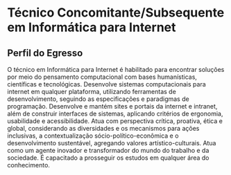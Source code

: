 # Técnico Concomitante/Subsequente em Informática para Internet 

## Perfil do Egresso
O técnico em Informática para Internet é habilitado para encontrar soluções por meio do pensamento computacional com bases humanísticas, científicas e tecnológicas. Desenvolve sistemas computacionais para internet em qualquer plataforma, utilizando ferramentas de desenvolvimento, seguindo as especificações e paradigmas de programação. Desenvolve e mantém sites e portais da internet e intranet, além de construir interfaces de sistemas, aplicando critérios de ergonomia, usabilidade e acessibilidade. Atua com perspectiva crítica, proativa, ética e global, considerando as diversidades e os mecanismos para ações inclusivas, a contextualização sócio-político-econômica e o desenvolvimento sustentável, agregando valores artístico-culturais. Atua como um agente inovador e transformador do mundo do trabalho e da sociedade. É capacitado a prosseguir os estudos em qualquer área do conhecimento.